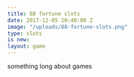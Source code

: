 ```yaml
---
title: 88 fortune slots
date: 2017-12-05 20:40:00 Z
image: "/uploads/88-fortune-slots.png"
type: slots
is new: 
layout: game
---
```


something long about games